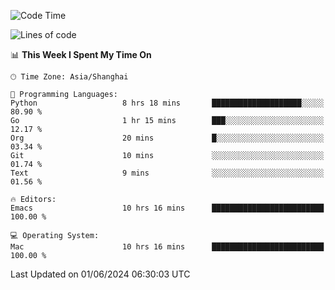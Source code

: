 <!--START_SECTION:waka-->
![Code Time](http://img.shields.io/badge/Code%20Time-1%2C980%20hrs%2027%20mins-blue)

![Lines of code](https://img.shields.io/badge/From%20Hello%20World%20I%27ve%20Written-308.1%20thousand%20lines%20of%20code-blue)

📊 **This Week I Spent My Time On** 

```text
🕑︎ Time Zone: Asia/Shanghai

💬 Programming Languages: 
Python                   8 hrs 18 mins       ████████████████████░░░░░   80.90 % 
Go                       1 hr 15 mins        ███░░░░░░░░░░░░░░░░░░░░░░   12.17 % 
Org                      20 mins             █░░░░░░░░░░░░░░░░░░░░░░░░   03.34 % 
Git                      10 mins             ░░░░░░░░░░░░░░░░░░░░░░░░░   01.74 % 
Text                     9 mins              ░░░░░░░░░░░░░░░░░░░░░░░░░   01.56 % 

🔥 Editors: 
Emacs                    10 hrs 16 mins      █████████████████████████   100.00 % 

💻 Operating System: 
Mac                      10 hrs 16 mins      █████████████████████████   100.00 % 
```


 Last Updated on 01/06/2024 06:30:03 UTC
<!--END_SECTION:waka-->
